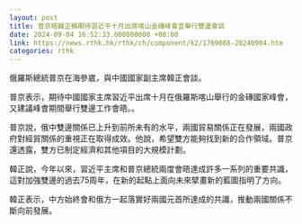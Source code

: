 ```yaml
---
layout: post
title: 普京晤韓正稱期待習近平十月出席喀山金磚峰會並舉行雙邊會談
date: 2024-09-04 16:52:33.000000000 +08:00
link: https://news.rthk.hk/rthk/ch/component/k2/1769088-20240904.htm
categories: rthk
---
```


俄羅斯總統普京在海參崴，與中國國家副主席韓正會談。

普京表示，期待中國國家主席習近平出席十月在俄羅斯喀山舉行的金磚國家峰會，又建議峰會期間舉行雙邊工作會晤。。

普京說，俄中雙邊關係已上升到前所未有的水平，兩國貿易關係正在發展，兩國政府對經貿關係的重視正在取得成效。他說，希望雙方能夠找到新的合作領域。普京還透露，雙方已制定經濟和其他項目的大規模計劃。

韓正說，今年以來，習近平主席和普京總統兩度會晤達成許多一系列的重要共識，這對加強雙邊的過去75周年，在新的起點上面向未來擘畫新的藍圖指明了方向。

韓正表示，中方始終會和俄方一起落實好兩國元首所達成的共識，推動兩國關係不斷向前發展。
